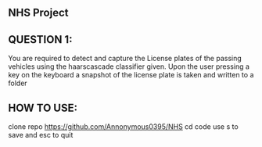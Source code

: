## NHS Project
## QUESTION 1:
You are required to detect and capture the License plates of the passing vehicles using the haarscascade classifier given. Upon the user pressing a key on the keyboard a snapshot of the license plate is taken and written to a folder
## HOW TO USE:
clone repo https://github.com/Annonymous0395/NHS
cd code
use s to save and esc to quit
